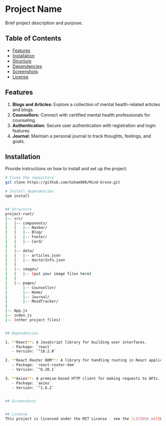 # Project Name

Brief project description and purpose.

## Table of Contents

- [Features](#features)
- [Installation](#installation)
- [Structure](#structure)
- [Dependencies](#dependencies)
- [Screenshots](#screenshots)
- [License](#license)

## Features

1. **Blogs and Articles:** Explore a collection of mental health-related articles and blogs.
2. **Counsellors:** Connect with certified mental health professionals for counseling.
3. **Authentication:** Secure user authentication with registration and login features.
4. **Journal:** Maintain a personal journal to track thoughts, feelings, and goals.


## Installation

Provide instructions on how to install and set up the project.

```bash
# Clone the repository
git clone https://github.com/Soham908/Mind-Grove.git

# Install dependencies
npm install


## Structure
project-root/
|-- src/
|   |-- components/
|   |   |-- Navbar/
|   |   |-- Blog/
|   |   |-- Footer/
|   |   |-- Card/
|   |
|   |-- data/
|   |   |-- articles.json
|   |   |-- doctorInfo.json
|   |
|   |-- images/
|   |   |-- (put your image files here)
|   |
|   |-- pages/
|       |-- Counsellor/
|       |-- Home/
|       |-- Journal/
|       |-- MoodTracker/
|
|-- App.js
|-- index.js
|-- (other project files)


## Dependencies

1. **React**: A JavaScript library for building user interfaces.
   - Package: `react`
   - Version: `^18.2.0`

2. **React Router DOM**: A library for handling routing in React applications.
   - Package: `react-router-dom`
   - Version: `^6.20.1`

3. **Axios**: A promise-based HTTP client for making requests to APIs.
   - Package: `axios`
   - Version: `^1.6.2`


## Screenshots


## License
This project is licensed under the MIT License - see the [LICENSE.md](LICENSE.md) file for details.



